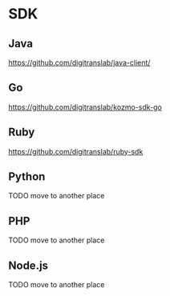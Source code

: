# SDK

## Java

https://github.com/digitranslab/java-client/

## Go

https://github.com/digitranslab/kozmo-sdk-go

## Ruby

https://github.com/digitranslab/ruby-sdk

## Python

TODO move to another place

## PHP

TODO move to another place

## Node.js

TODO move to another place
